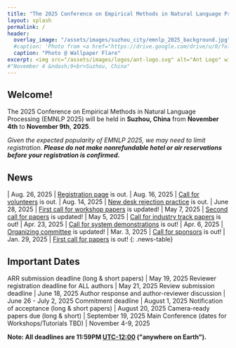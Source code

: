 ```yaml
---
title: "The 2025 Conference on Empirical Methods in Natural Language Processing"
layout: splash
permalink: /
header:
  overlay_image: "/assets/images/suzhou_city/emnlp_2025_background.jpg"
  #caption: 'Photo from <a href="https://drive.google.com/drive/u/0/folders/10XXSEjTNDmrwU0tqL58la1n3YlE-g4V8">EMNLP 2025 Website Image.png</a> '
  caption: "Photo @ Wallpaper Flare"
excerpt: <img src="/assets/images/logos/ant-logo.svg" alt="Ant Logo" width="100">
#"November 4 &ndash;9<br>Suzhou, China"
---
```


## Welcome!
The 2025 Conference on Empirical Methods in Natural Language Processing (EMNLP 2025) will be held in **Suzhou, China** from **November 4th** to **November 9th**, **2025**.

*Given the expected popularity of EMNLP 2025, we may need to limit registration.*
***Please do not make nonrefundable hotel or air reservations before your registration is confirmed.***

## News

<style>
.news-table { font-size: .9em; table-layout: fixed; }
.news-table tr td:nth-child(1) { font-weight: bold; width: 10em; }
</style>
| Aug. 26, 2025 | [Registration page](https://2025.emnlp.org/registration) is out.
| Aug. 16, 2025 | [Call for volunteers](https://2025.emnlp.org/calls/volunteers/) is out.
| Aug. 14, 2025 | [New desk rejection practice](https://2025.emnlp.org/desk-rejection) is out.
| June 28, 2025 | [First call for workshop papers](https://2025.emnlp.org/calls/workshops/) is updated!
| May 7, 2025 | [Second call for papers](https://2025.emnlp.org/calls/main_conference_papers/) is updated!
| May 5, 2025 | [Call for industry track papers](https://2025.emnlp.org/calls/industry_track) is out!
| Apr. 23, 2025 | [Call for system demonstrations](https://2025.emnlp.org/calls/demos) is out!
| Apr. 6, 2025 | [Organizing committee](https://2025.emnlp.org/organization/) is updated!
| Mar. 3, 2025 | [Call for sponsors](https://2025.emnlp.org/sponsors/) is out!
| Jan. 29, 2025 | [First call for papers](https://2025.emnlp.org/calls/main_conference_papers/) is out!
{: .news-table}


## Important Dates

ARR submission deadline (long & short papers) | May 19, 2025
Reviewer registration deadline for ALL authors | May 21, 2025
Review submission deadline | June 18, 2025
Author response and author-reviewer discussion | June 26 - July 2, 2025
Commitment deadline | August 1, 2025
Notification of acceptance (long & short papers) | August 20, 2025
Camera-ready papers due (long & short) | September 19, 2025
Main Conference (dates for Workshops/Tutorials TBD) | November 4-9, 2025

**Note: All deadlines are 11:59PM [UTC-12:00](https://www.timeanddate.com/time/zone/timezone/utc-12) ("anywhere on Earth").**
